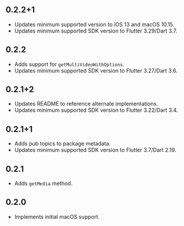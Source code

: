 ## 0.2.2+1

* Updates minimum supported version to iOS 13 and macOS 10.15.
* Updates minimum supported SDK version to Flutter 3.29/Dart 3.7.

## 0.2.2

* Adds support for `getMultiVideoWithOptions`.
* Updates minimum supported SDK version to Flutter 3.27/Dart 3.6.

## 0.2.1+2

* Updates README to reference alternate implementations.
* Updates minimum supported SDK version to Flutter 3.22/Dart 3.4.

## 0.2.1+1

* Adds pub topics to package metadata.
* Updates minimum supported SDK version to Flutter 3.7/Dart 2.19.

## 0.2.1

* Adds `getMedia` method.

## 0.2.0

* Implements initial macOS support.
